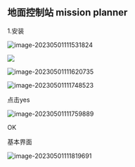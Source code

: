 ## 地面控制站 mission planner 



1.安装

![image-20230501111531824](https://gitee.com/Duangthef1rst/drawing-bed/raw/master//202305011115950.png)

![](C:\Users\yu\AppData\Roaming\Typora\typora-user-images\image-20230501111537692.png)

![image-20230501111620735](https://gitee.com/Duangthef1rst/drawing-bed/raw/master//202305011116825.png)



![image-20230501111748523](https://gitee.com/Duangthef1rst/drawing-bed/raw/master//202305011117605.png)

点击yes



![image-20230501111759889](https://gitee.com/Duangthef1rst/drawing-bed/raw/master//202305011117965.png)

OK



基本界面

![image-20230501111819691](https://gitee.com/Duangthef1rst/drawing-bed/raw/master//202305011118769.png)